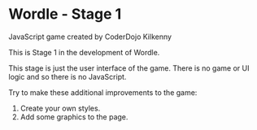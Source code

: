 # Wordle - Stage 1
JavaScript game created by CoderDojo Kilkenny

This is Stage 1 in the development of Wordle.

This stage is just the user interface of the game. There is no game or UI logic and so there is no JavaScript. 

Try to make these additional improvements to the game:

1. Create your own styles.
2. Add some graphics to the page.

